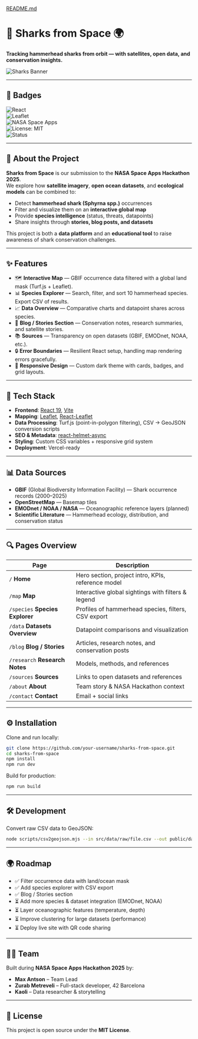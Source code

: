 [README.md](https://github.com/user-attachments/files/22500357/README.md)
# 🦈 Sharks from Space 🌍  
**Tracking hammerhead sharks from orbit — with satellites, open data, and conservation insights.**  

![Sharks Banner](public/blog/covers/satellite-ocean.jpg)  

---

## 📛 Badges  
![React](https://img.shields.io/badge/React-19-61dafb?logo=react&logoColor=white)  
![Leaflet](https://img.shields.io/badge/Leaflet-Maps-199900?logo=leaflet&logoColor=white)  
![NASA Space Apps](https://img.shields.io/badge/NASA-Space_Apps_2025-blue?logo=nasa)  
![License: MIT](https://img.shields.io/badge/License-MIT-yellow.svg)  
![Status](https://img.shields.io/badge/Status-Hackathon_Prototype-orange)  

---

## 🚀 About the Project  
**Sharks from Space** is our submission to the **NASA Space Apps Hackathon 2025**.  
We explore how **satellite imagery**, **open ocean datasets**, and **ecological models** can be combined to:  

- Detect **hammerhead shark (Sphyrna spp.)** occurrences  
- Filter and visualize them on an **interactive global map**  
- Provide **species intelligence** (status, threats, datapoints)  
- Share insights through **stories, blog posts, and datasets**  

This project is both a **data platform** and an **educational tool** to raise awareness of shark conservation challenges.  

---

## ✨ Features  
- 🗺️ **Interactive Map** — GBIF occurrence data filtered with a global land mask (Turf.js + Leaflet).  
- 📊 **Species Explorer** — Search, filter, and sort 10 hammerhead species. Export CSV of results.  
- 📈 **Data Overview** — Comparative charts and datapoint shares across species.  
- 📰 **Blog / Stories Section** — Conservation notes, research summaries, and satellite stories.  
- 📚 **Sources** — Transparency on open datasets (GBIF, EMODnet, NOAA, etc.).  
- 🔒 **Error Boundaries** — Resilient React setup, handling map rendering errors gracefully.  
- 🎨 **Responsive Design** — Custom dark theme with cards, badges, and grid layouts.  

---

## 🧩 Tech Stack  
- **Frontend**: [React 19](https://react.dev/), [Vite](https://vitejs.dev/)  
- **Mapping**: [Leaflet](https://leafletjs.com/), [React-Leaflet](https://react-leaflet.js.org/)  
- **Data Processing**: Turf.js (point-in-polygon filtering), CSV → GeoJSON conversion scripts  
- **SEO & Metadata**: [react-helmet-async](https://github.com/staylor/react-helmet-async)  
- **Styling**: Custom CSS variables + responsive grid system  
- **Deployment**: Vercel-ready  

---

## 📊 Data Sources  
- **GBIF** (Global Biodiversity Information Facility) — Shark occurrence records (2000–2025)  
- **OpenStreetMap** — Basemap tiles  
- **EMODnet / NOAA / NASA** — Oceanographic reference layers (planned)  
- **Scientific Literature** — Hammerhead ecology, distribution, and conservation status  

---

## 🔍 Pages Overview  

| Page         | Description |
|--------------|-------------|
| `/` **Home** | Hero section, project intro, KPIs, reference model |
| `/map` **Map** | Interactive global sightings with filters & legend |
| `/species` **Species Explorer** | Profiles of hammerhead species, filters, CSV export |
| `/data` **Datasets Overview** | Datapoint comparisons and visualization |
| `/blog` **Blog / Stories** | Articles, research notes, and conservation posts |
| `/research` **Research Notes** | Models, methods, and references |
| `/sources` **Sources** | Links to open datasets and references |
| `/about` **About** | Team story & NASA Hackathon context |
| `/contact` **Contact** | Email + social links |

---

## ⚙️ Installation  

Clone and run locally:  

```bash
git clone https://github.com/your-username/sharks-from-space.git
cd sharks-from-space
npm install
npm run dev
```

Build for production:  
```bash
npm run build
```

---

## 🛠️ Development  

Convert raw CSV data to GeoJSON:  
```bash
node scripts/csv2geojson.mjs --in src/data/raw/file.csv --out public/data/sphyrna_points.geojson
```

---

## 🌍 Roadmap  
- ✅ Filter occurrence data with land/ocean mask  
- ✅ Add species explorer with CSV export  
- ✅ Blog / Stories section  
- ⏳ Add more species & dataset integration (EMODnet, NOAA)  
- ⏳ Layer oceanographic features (temperature, depth)  
- ⏳ Improve clustering for large datasets (performance)  
- ⏳ Deploy live site with QR code sharing  

---

## 👩‍🚀 Team  
Built during **NASA Space Apps Hackathon 2025** by:  

- **Max Antson** – Team Lead  
- **Zurab Metreveli** – Full-stack developer, 42 Barcelona  
- **Kaoli** – Data researcher & storytelling  

---

## 🐋 License  
This project is open source under the **MIT License**.  
